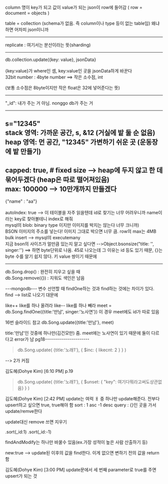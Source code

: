 column 명이 key가 되고 값이 value가 되는 json이 row에 들어감 (  row = document = objects ) <br>

table = collection (schema가 없음. 즉 column이나 type 등이 없는 table임) 왜냐하면 어차피 json이니까<br>

-------------------
replicate : 여기서는 분산이라는 뜻(sharding)

----------------
db.collection.update({key: value}, jsonData}<br>
<br>
{key:value}가 where인 셈, key:value인 곳을 jsonData하게 바꾼다<br>
32bit number : 4byte number ==> 작은 소수점, int<br>

(보통 소수점은 8byte이지만 작은 float은 32에 넣어준다는 뜻)<br>

----------------------
"_id": 내가 주는 거 아님. nonggo db가 주는 거<br>

------------------------------
 s="12345"<br>
stack 영역: 가까운 공간, s, &12 (거실에 밭 둘 순 없음)<br>
heap 영역: 먼 공간, "12345" 가변하기 쉬운 곳 (운동장에 밭 만들기)<br>
-----------------------------

capped: true,    # fixed size --> heap에 두지 않고 한 데 묶어두겠다 (heap은 따로 떨어져있음)<br>
max: 100000 --> 10만개까지 만들겠다 <br>
--------------------------------

{"name" : "aa"}<br>
<br>
autoIndex: true --> 이 테이블을 자주 읽을텐데 id로 찾기는 너무 어려우니까 name이라는 key로 찾아볼테니 index로 해줘<br>
mysql의 blob: binary type 이지만 이미지를 박지는 않는다 너무 크니까)<br>
BSON 이미지의 주소를 넣는다! 이미지 그대로 박으면 너무 큼. row의 max는 4MB<br>
bulk insert --> mysql의 executemany<br>
지금 bson의 사이즈가 얼만큼 있는지 알고 싶다면 -->Object.bsonsize("title: '', singer:'') ==> 하면 byte단위로 나옴. 45로 나오는데 그 이유는 id 등도 있기 때문, {}는 byte 수를 알기 쉽지 않다. 키 value 쌍이기 때문에<br>

-------------------------------
db.Song.drop() : 완전히 지우고 싶을 때 <br>
db.Song.remove({}) : 지워도 색인은 남음 <br>

---mongodb---
변수 선언할 때 findOne하는 것과 find하는 것에는 차이가 있다. find --> list로 나오기 대문에

like++ like를 하나 올려라
like-- like를 하나 빼라
meet = db.Song.findOne({title:'만남', singer:'노사연'})
이 경우 meet에도 id가 따로 있음

16번 슬라이드 참고
db.Song.update({title:'만남'}, meet)

title:'만남'인 것중에 하나만(김건모만) 줌. meet에는 노사연이 있기 때문에 둘이 다르다고 error가 남
pg18----------------------
> db.Song.update( {title:'노래1'},
                 {
                    $inc: { likecnt: 2 }
                 }
               )

--> 2가 커짐

김도혜(Dohye Kim) [6:10 PM]
p.19
> db.Song.update( {title:'노래1'},
                 { $unset: { "key": 여기다뭐라고써도상관없음} }  )

김도혜(Dohye Kim) [2:42 PM]
update는 여럭 ㅐ 중 하나만 update해준다. 전부다 upsert하고 싶으면 true, true해야 함
sort : 1 asc
-1 desc
query : {}인 곳을 가서 update/remve한다

update대신 remove 쓰면 지우기

.sort(_id:1)
.sort(_id:-1)

findAndModify는 하나만 바꿀수 있음(ex.가장 성적이 높은 사람 산출하기 등)

new:true --> update된 이후의 값을 find한다.
이게 없으면 변하기 전의 값을 return함

김도혜(Dohye Kim) [3:00 PM]
update문에서 세 번째 parameter로 true를 주면  upsert가 되는 것
